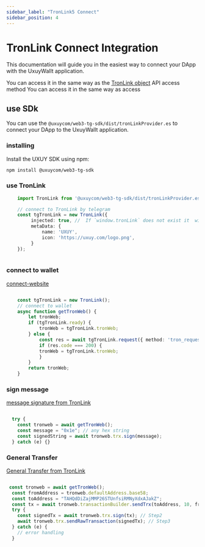 ```yaml
---
sidebar_label: "TronLink5 Connect"
sidebar_position: 4
---
```

# TronLink Connect Integration

This documentation will guide you in the easiest way to connect your DApp with the UxuyWallt application.

You can access it in the same way as the [TronLink object](https://docs.tronlink.org/dapp/start-developing)  API access method
You can access it in the same way as  access

## use SDk
You can use the `@uxuycom/web3-tg-sdk/dist/tronLinkProvider.es` to connect your DApp to the UxuyWallt application.


### installing
Install the UXUY SDK using npm:

```bash
npm install @uxuycom/web3-tg-sdk
```
### use TronLink

```ts
    import TronLink from '@uxuycom/web3-tg-sdk/dist/tronLinkProvider.es';

    // connect to TronLink by telegram
    const tgTronLink = new TronLink({
         injected: true, //  If `window.tronLink` does not exist it  will be injected,  some as tgTronLink
         metaData: {
             name: 'UXUY',
             icon: 'https://uxuy.com/logo.png',
         }
    });   
   
```


### connect to wallet
[connect-website](https://docs.tronlink.org/tronlink-wallet-extension/request-tronlink-extension/connect-website)

```ts

    const tgTronLink = new TronLink();   
    // connect to wallet
    async function getTronWeb() {
        let tronWeb;
        if (tgTronLink.ready) {
            tronWeb = tgTronLink.tronWeb;
        } else {
            const res = await tgTronLink.request({ method: 'tron_requestAccounts' });
            if (res.code === 200) {
            tronWeb = tgTronLink.tronWeb;
            }
        }
        return tronWeb;
    }
```

###  sign message
[message signature from TronLink](https://docs.tronlink.org/dapp/message-signature)

```ts

  try {
    const tronweb = await getTronWeb();
    const message = "0x1e"; // any hex string
    const signedString = await tronweb.trx.sign(message);
  } catch (e) {}
```


### General Transfer

[General Transfer from TronLink](https://docs.tronlink.org/dapp/general-transfer)
```ts

 const tronweb = await getTronWeb();
  const fromAddress = tronweb.defaultAddress.base58;
  const toAddress = "TAHQdDiZajMMP26STUnfsiRMNyXdxAJakZ";
  const tx = await tronweb.transactionBuilder.sendTrx(toAddress, 10, fromAddress); // Step1
  try {
    const signedTx = await tronweb.trx.sign(tx); // Step2
    await tronweb.trx.sendRawTransaction(signedTx); // Step3
  } catch (e) {
    // error handling
  }

```





